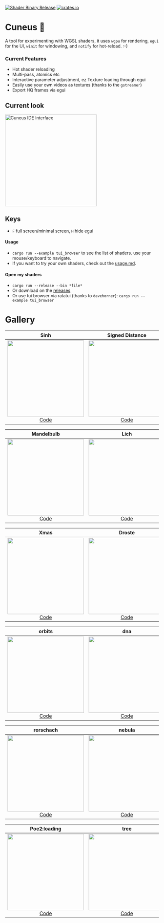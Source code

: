 [![Shader Binary Release](https://github.com/altunenes/cuneus/actions/workflows/release.yaml/badge.svg)](https://github.com/altunenes/cuneus/actions/workflows/release.yaml) [![crates.io](https://img.shields.io/crates/v/Cuneus.svg)](https://crates.io/crates/Cuneus)

# Cuneus 🌈

A tool for experimenting with WGSL shaders, it uses `wgpu` for rendering, `egui` for the UI, `winit` for windowing, and `notify` for hot-reload. :-)

### Current Features

- Hot shader reloading
- Multi-pass, atomics etc
- Interactive parameter adjustment, ez Texture loading through egui
- Easily use your own videos as textures (thanks to the `gstreamer`)
- Export HQ frames via egui


## Current look

  <a href="https://github.com/user-attachments/assets/7eea9b94-875a-4e01-9204-3da978d3cd65">
    <img src="https://github.com/user-attachments/assets/7eea9b94-875a-4e01-9204-3da978d3cd65" width="300" alt="Cuneus IDE Interface"/>
  </a>

## Keys

- `F` full screen/minimal screen, `H` hide egui

#### Usage

- `cargo run --example tui_browser` to see the list of shaders.  use your mouse/keyboard to navigate.
- If you want to try your own shaders, check out the [usage.md](usage.md).

#### Open my shaders

- `cargo run --release --bin *file*`
- Or download on the [releases](https://github.com/altunenes/cuneus/releases)
- Or use tui browser via ratatui (thanks to `davehorner`): 
   `cargo run --example tui_browser`


# Gallery

| **Sinh** | **Signed Distance** | **Satan** |
|:---:|:---:|:---:|
| <a href="https://github.com/user-attachments/assets/a80d2415-fbb2-4335-bbc3-b74b7a8170ad"><img src="https://github.com/user-attachments/assets/823a3def-b822-42ed-906b-e419fa490634" width="250"/></a><br/>[Code](https://github.com/altunenes/cuneus/blob/main/src/bin/sinh.rs) | <a href="https://github.com/user-attachments/assets/1847c374-5719-4fee-b74d-3418e5fa4d7b"><img src="https://github.com/user-attachments/assets/1847c374-5719-4fee-b74d-3418e5fa4d7b" width="250"/></a><br/>[Code](https://github.com/altunenes/cuneus/blob/main/src/bin/sdvert.rs) | <a href="https://github.com/user-attachments/assets/8f86a3b4-8d31-499f-b9fa-8b23266291ae"><img src="https://github.com/user-attachments/assets/8f86a3b4-8d31-499f-b9fa-8b23266291ae" width="250"/></a><br/>[Code](https://github.com/altunenes/cuneus/blob/main/src/bin/satan.rs) |

| **Mandelbulb** | **Lich** | **Galaxy** |
|:---:|:---:|:---:|
| <a href="https://github.com/user-attachments/assets/2405334c-f13e-4d8d-863f-bab7dcc676ab"><img src="https://github.com/user-attachments/assets/2405334c-f13e-4d8d-863f-bab7dcc676ab" width="250"/></a><br/>[Code](https://github.com/altunenes/cuneus/blob/main/src/bin/mandelbulb.rs) | <a href="https://github.com/user-attachments/assets/9589d2ec-43b8-4373-8dce-9cd2c74d862f"><img src="https://github.com/user-attachments/assets/9589d2ec-43b8-4373-8dce-9cd2c74d862f" width="250"/></a><br/>[Code](https://github.com/altunenes/cuneus/blob/main/src/bin/lich.rs) | <a href="https://github.com/user-attachments/assets/a2647904-55bd-4912-9713-4558203ee6aa"><img src="https://github.com/user-attachments/assets/a2647904-55bd-4912-9713-4558203ee6aa" width="250"/></a><br/>[Code](https://github.com/altunenes/cuneus/blob/main/src/bin/galaxy.rs) |

| **Xmas** | **Droste** | **Clifford** |
|:---:|:---:|:---:|
| <a href="https://github.com/user-attachments/assets/4f1f0cc0-12a5-4158-90e1-ac205fa2d28a"><img src="https://github.com/user-attachments/assets/4f1f0cc0-12a5-4158-90e1-ac205fa2d28a" width="250"/></a><br/>[Code](https://github.com/altunenes/cuneus/blob/main/src/bin/xmas.rs) | <a href="https://github.com/user-attachments/assets/ffe1e193-9a9a-4784-8193-177d6b8648af"><img src="https://github.com/user-attachments/assets/ffe1e193-9a9a-4784-8193-177d6b8648af" width="250"/></a><br/>[Code](https://github.com/altunenes/cuneus/blob/main/src/bin/droste.rs) | <a href="https://github.com/user-attachments/assets/42868686-bad9-4ce3-b5bd-346d880c8540"><img src="https://github.com/user-attachments/assets/42868686-bad9-4ce3-b5bd-346d880c8540" width="250"/></a><br/>[Code](https://github.com/altunenes/cuneus/blob/main/src/bin/clifford.rs) |


| **orbits** | **dna** | **genuary6** |
|:---:|:---:|:---:|
| <a href="https://github.com/user-attachments/assets/8aadd685-e11b-4929-809b-61c950fc2a3d"><img src="https://github.com/user-attachments/assets/8aadd685-e11b-4929-809b-61c950fc2a3d" width="250"/></a><br/>[Code](https://github.com/altunenes/cuneus/blob/main/src/bin/orbits.rs) | <a href="https://github.com/user-attachments/assets/fe88f9e3-de98-4b03-a3d5-e3219632a6df"><img src="https://github.com/user-attachments/assets/fe88f9e3-de98-4b03-a3d5-e3219632a6df" width="250"/></a><br/>[Code](https://github.com/altunenes/cuneus/blob/main/src/bin/dna.rs) | <a href="https://github.com/user-attachments/assets/be2e132a-a473-462d-8b5b-2277336c7e78"><img src="https://github.com/user-attachments/assets/be2e132a-a473-462d-8b5b-2277336c7e78" width="250"/></a><br/>[Code](https://github.com/altunenes/cuneus/blob/main/src/bin/genuary2025_6.rs) |


| **rorschach** | **nebula** | **genuary18** |
|:---:|:---:|:---:|
| <a href="https://github.com/user-attachments/assets/320c977d-1e64-4e44-9a8c-03779b70f025"><img src="https://github.com/user-attachments/assets/320c977d-1e64-4e44-9a8c-03779b70f025" width="250"/></a><br/>[Code](https://github.com/altunenes/cuneus/blob/main/src/bin/rorschach.rs) | <a href="https://github.com/user-attachments/assets/5f230955-4115-4695-955c-8df2d4bba5af"><img src="https://github.com/user-attachments/assets/26d4b3a4-f9b5-45df-b43a-160e00520bfe" width="250"/></a><br/>[Code](https://github.com/altunenes/cuneus/blob/main/src/bin/nebula.rs) | <a href="https://github.com/user-attachments/assets/262a6e12-b2ba-4dee-b1de-66e7045145f5"><img src="https://github.com/user-attachments/assets/262a6e12-b2ba-4dee-b1de-66e7045145f5" width="250"/></a><br/>[Code](https://github.com/altunenes/cuneus/blob/main/src/bin/genuary2025_18.rs) |

| **Poe2:loading** | **tree** | **voronoi** |
|:---:|:---:|:---:|
| <a href="https://github.com/user-attachments/assets/fa588334-dd8d-492d-9caa-1aaeaecf024b"><img src="https://github.com/user-attachments/assets/fa588334-dd8d-492d-9caa-1aaeaecf024b" width="250"/></a><br/>[Code](https://github.com/altunenes/cuneus/blob/main/src/bin/poe2.rs) | <a href="https://github.com/user-attachments/assets/2f0bdc7c-d226-4091-bae7-b96561c1fb4f"><img src="https://github.com/user-attachments/assets/2f0bdc7c-d226-4091-bae7-b96561c1fb4f" width="250"/></a><br/>[Code](https://github.com/altunenes/cuneus/blob/main/src/bin/tree.rs) | <a href="https://github.com/user-attachments/assets/6c68d718-872c-4e14-bccb-f2339cf121d2"><img src="https://github.com/user-attachments/assets/6c68d718-872c-4e14-bccb-f2339cf121d2" width="250"/></a><br/>[Code](https://github.com/altunenes/cuneus/blob/main/src/bin/voronoi.rs) |

